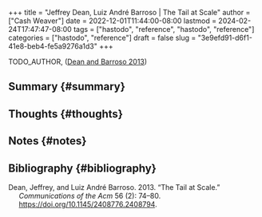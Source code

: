 +++
title = "Jeffrey Dean, Luiz André Barroso | The Tail at Scale"
author = ["Cash Weaver"]
date = 2022-12-01T11:44:00-08:00
lastmod = 2024-02-24T17:47:47-08:00
tags = ["hastodo", "reference", "hastodo", "reference"]
categories = ["hastodo", "reference"]
draft = false
slug = "3e9efd91-d6f1-41e8-beb4-fe5a9276a1d3"
+++

TODO_AUTHOR, (<a href="#citeproc_bib_item_1">Dean and Barroso 2013</a>)


## Summary {#summary}


## Thoughts {#thoughts}


## Notes {#notes}


## Bibliography {#bibliography}

<style>.csl-entry{text-indent: -1.5em; margin-left: 1.5em;}</style><div class="csl-bib-body">
  <div class="csl-entry"><a id="citeproc_bib_item_1"></a>Dean, Jeffrey, and Luiz André Barroso. 2013. “The Tail at Scale.” <i>Communications of the Acm</i> 56 (2): 74–80. <a href="https://doi.org/10.1145/2408776.2408794">https://doi.org/10.1145/2408776.2408794</a>.</div>
</div>
